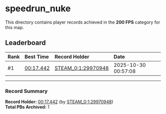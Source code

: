 # speedrun_nuke

This directory contains player records achieved in the **200 FPS** category for this map.

## Leaderboard

| Rank | Best Time | Record Holder | Date                |
| :--- | :-------- | :------------ | :------------------ |
| #1   | [00:17.442](./00017442_STEAM_0_1_29970948_20251030-005708.zip) | [STEAM_0:1:29970948](https://speedrun16.com/profile/STEAM_0:1:29970948)   | 2025-10-30 00:57:08 |

---

### Record Summary
**Record Holder:** [00:17.442](./00017442_STEAM_0_1_29970948_20251030-005708.zip) (by [STEAM_0:1:29970948](https://speedrun16.com/profile/STEAM_0:1:29970948))  
**Total PBs Archived:** 1